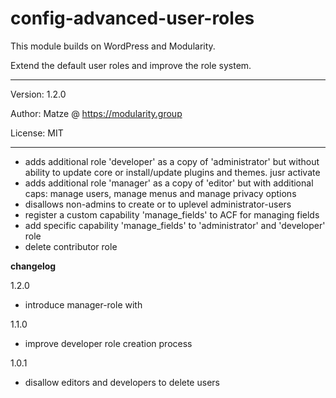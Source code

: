 # config-advanced-user-roles

This module builds on WordPress and Modularity.

Extend the default user roles and improve the role system. 

---

Version: 1.2.0

Author: Matze @ https://modularity.group

License: MIT

---

- adds additional role 'developer' as a copy of 'administrator' but without ability to update core or install/update plugins and themes. jusr activate
- adds additional role 'manager' as a copy of 'editor' but with additional caps: manage users, manage menus and manage privacy options
- disallows non-admins to create or to uplevel administrator-users
- register a custom capability 'manage_fields' to ACF for managing fields
- add specific capability 'manage_fields' to 'administrator' and 'developer' role
- delete contributor role

**changelog**

1.2.0
- introduce manager-role with

1.1.0
- improve developer role creation process

1.0.1
- disallow editors and developers to delete users

